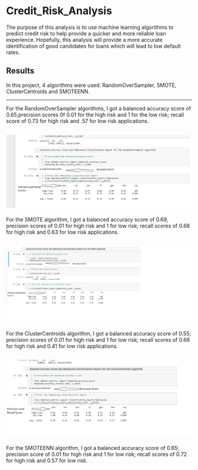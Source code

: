 # Credit_Risk_Analysis
The purpose of this analysis is to use machine learning algorithms to predict credit risk to help provide a quicker and more reliable loan experience. Hopefully, this analysis will provide a more accurate identification of good candidates for loans which will lead to low default rates.
##  Results
In this project, 4 algorithms were used: RandomOverSampler, SMOTE, ClusterCentroids and SMOTEENN.

---
For the RandomOverSampler algorithms, I got a balanced accuracy score of 0.65,precision scores 0f 0.01 for the high risk and 1 for the low risk; recall score of 0.73 for high risk and .57 for low risk applications.

![RandomOverSampler](https://github.com/Elewekeadanma/Credit_Risk_Analysis/blob/main/RandomOverSampler.jpg)
---
For the SMOTE algorithm, I got a balanced accuracy score of 0.69, precision scores of 0.01 for high risk and 1 for low risk; recall scores of 0.68 for high risk and 0.63 for low risk applications.

![SMOTE](https://github.com/Elewekeadanma/Credit_Risk_Analysis/blob/main/SMOTE.jpg)
---
For the ClusterCentroids algorithm, I got a balanced accuracy score of 0.55; precision scores of 0.01 for high risk and 1 for low risk; recall scores of 0.68 for high risk and 0.41 for low risk applications.

![ClusterCentroids](https://github.com/Elewekeadanma/Credit_Risk_Analysis/blob/main/ClusterCentroids.jpg)
---
For the SMOTEENN algorithm, I got a balanced accuracy score of 0.65; precision score of 0.01 for high risk and 1 for low risk; recall scores of 0.72 for high risk and 0.57 for low risk.













